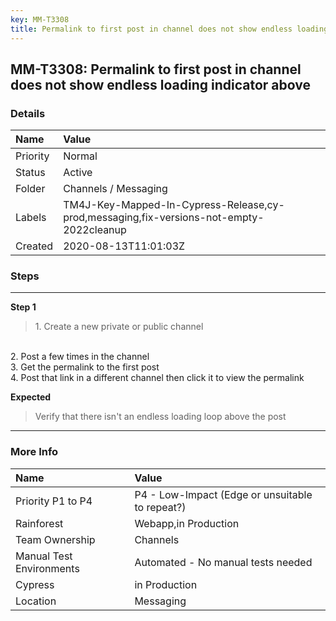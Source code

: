 ```yaml
---
key: MM-T3308
title: Permalink to first post in channel does not show endless loading indicator above
---
```


## MM-T3308: Permalink to first post in channel does not show endless loading indicator above

### Details

| Name     | Value                                                                                   |
| :------- | :-------------------------------------------------------------------------------------- |
| Priority | Normal                                                                                  |
| Status   | Active                                                                                  |
| Folder   | Channels / Messaging                                                                    |
| Labels   | TM4J-Key-Mapped-In-Cypress-Release,cy-prod,messaging,fix-versions-not-empty-2022cleanup |
| Created  | 2020-08-13T11:01:03Z                                                                    |

### Steps

<hr/>

**Step 1**

> <article>1. Create a new private or public channel

<br>2. Post a few times in the channel
<br>3. Get the permalink to the first post
<br>4. Post that link in a different channel then click it to view the permalink</article>

**Expected**

> <article>Verify that there isn't an endless loading loop above the post</article>

<hr/>

### More Info

| Name                     | Value                                           |
| :----------------------- | :---------------------------------------------- |
| Priority P1 to P4        | P4 - Low-Impact (Edge or unsuitable to repeat?) |
| Rainforest               | Webapp,in Production                            |
| Team Ownership           | Channels                                        |
| Manual Test Environments | Automated - No manual tests needed              |
| Cypress                  | in Production                                   |
| Location                 | Messaging                                       |

